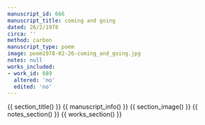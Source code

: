 ```yaml
---
manuscript_id: 666
manuscript_title: coming and going
dated: 26/2/1978
circa: ''
method: carbon
manuscript_type: poem
image: poem1978-02-26-coming_and_going.jpg
notes: null
works_included:
- work_id: 889
  altered: 'no'
  edited: 'no'
---
```


{{ section_title() }}
{{ manuscript_info() }}
{{ section_image() }}
{{ notes_section() }}
{{ works_section() }}
